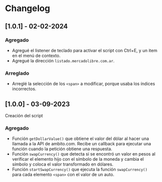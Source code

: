 # Changelog

## [1.0.1] - 02-02-2024

### Agregado

- Agregué el listener de teclado para activar el script con Ctrl+E, y un item en el menú de contexto.
- Agregué la dirección `listado.mercadolibre.com.ar`.

### Arreglado

- Arreglé la selección de los `<span>` a modificar, porque usaba los índices incorrectos.

## [1.0.0] - 03-09-2023

Creación del script

### Agregado

- Función `getDollarValue()` que obtiene el valor del dólar al hacer una llamada a la API de
  ambito.com. Recibe un callback para ejecutar una función cuando la petición obtiene una
  respuesta.
- Función `swapCurrency()` que detecta si se encontró un valor en pesos al verificar el elemento
  hijo con el símbolo de la moneda y cambia el símbolo y coloca el valor transformado en dólares.
- Función `startSwapCurrency()` que ejecuta la función `swapCurrency()` para cada elemento `<span>`
  con el valor de un auto.